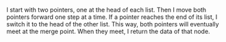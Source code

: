 I start with two pointers, one at the head of each list. Then I move both pointers forward one step at a time. If a pointer reaches the end of its list, I switch it to the head of the other list. This way, both pointers will eventually meet at the merge point. When they meet, I return the data of that node.
